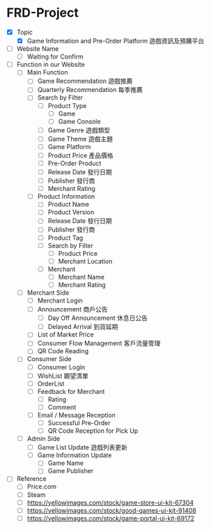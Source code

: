 # FRD-Project
- [x] Topic
    - [x] Game Information and Pre-Order Platform 遊戲資訊及預購平台

- [ ] Website Name
    - [ ] Waiting for Confirm

- [ ] Function in our Website
    - [ ] Main Function
        - [ ] Game Recommendation 遊戲推薦
        - [ ] Quarterly Recommendation 每季推薦
        - [ ] Search by Filter
            - [ ] Product Type
                - [ ] Game
                - [ ] Game Console
            - [ ] Game Genre 遊戲類型
            - [ ] Game Theme 遊戲主題
            - [ ] Game Platform 
            - [ ] Product Price 產品價格
            - [ ] Pre-Order Product
            - [ ] Release Date 發行日期
            - [ ] Publisher 發行商
            - [ ] Merchant Rating
        - [ ] Product Information
            - [ ] Product Name
            - [ ] Product Version
            - [ ] Release Date 發行日期
            - [ ] Publisher 發行商
            - [ ] Product Tag
            - [ ] Search by Filter
                - [ ] Product Price
                - [ ] Merchant Location
            - [ ] Merchant
                - [ ] Merchant Name
                - [ ] Merchant Rating

    - [ ] Merchant Side
        - [ ] Merchant Login
        - [ ] Announcement 商戶公告
            - [ ] Day Off Announcement 休息日公告
            - [ ] Delayed Arrival 到貨延期
        - [ ] List of Market Price
        - [ ] Consumer Flow Management 客戶流量管理
        - [ ] QR Code Reading
    
    - [ ] Consumer Side
        - [ ] Consumer Login
        - [ ] WishList 願望清單
        - [ ] OrderList
        - [ ] Feedback for Merchant
            - [ ] Rating
            - [ ] Comment
        - [ ] Email / Message Reception
            - [ ] Successful Pre-Order
            - [ ] QR Code Reception for Pick Up

    - [ ] Admin Side
        - [ ] Game List Update 遊戲列表更新
        - [ ] Game Information Update
            - [ ] Game Name
            - [ ] Game Publisher

- [ ] Reference
    - [ ] Price.com
    - [ ] Steam
    - [ ] https://yellowimages.com/stock/game-store-ui-kit-67304
    - [ ] https://yellowimages.com/stock/good-games-ui-kit-91408
    - [ ] https://yellowimages.com/stock/game-portal-ui-kit-69172
